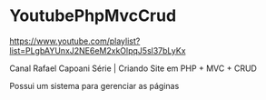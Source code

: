 # YoutubePhpMvcCrud
https://www.youtube.com/playlist?list=PLgbAYUnxJ2NE6eM2xkOlpqJ5sl37bLyKx

Canal Rafael Capoani
Série | Criando Site em PHP + MVC + CRUD

Possui um sistema para gerenciar as páginas
